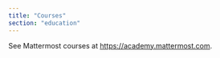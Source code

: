 ```yaml
---
title: "Courses"
section: "education"
---
```


See Mattermost courses at https://academy.mattermost.com.
